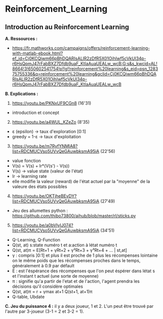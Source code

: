 # Reinforcement_Learning
## Introduction au Reinforcement Learning 
__A. Ressources :__
- https://fr.mathworks.com/campaigns/offers/reinforcement-learning-with-matlab-ebook.html?ef_id=Cj0KCQjwm66pBhDQARIsALIR2zDfR5X01OihIwf5cVkUI34p-r6HsQpmJ47rFabBXZ7Dfdb9uaF_KtIaAuaUEALw_wcB:G:s&s_kwcid=AL!8664!3!650602541754!p!!g!!reinforcement%20learning&s_eid=psn_128375755336&q=reinforcement%20learning&gclid=Cj0KCQjwm66pBhDQARIsALIR2zDfR5X01OihIwf5cVkUI34p-r6HsQpmJ47rFabBXZ7Dfdb9uaF_KtIaAuaUEALw_wcB

__B. Explications :__
1. https://youtu.be/PKNxUF9CGn8 (16'31)
- introduction et concept

2. https://youtu.be/a4WUL_KZeZo (8'35)
- ε (epsilon) -> taux d'exploration [0:1]
- greedy = 1-ε -> taux d'exploitation

3. https://youtu.be/m7RyfYNMlA8?list=RDCMUCVso5UVvQeGAuwbksmA95iA (22'56)
- value fonction
- V(s) = V(s) + lr*(V(s') - V(s))
- V(s) -> value state (valeur de l'état)
- lr -> learning rate
- elle modifie la valeur (reward) de l'état actuel par la "moyenne" de la valeure des états possibles

4. https://youtu.be/OKTjheBEvDY?list=RDCMUCVso5UVvQeGAuwbksmA95iA (27'49)
- Jeu des allumettes python : https://github.com/thibo73800/aihub/blob/master/rl/sticks.py

5. https://youtu.be/a0bVIyIJ074?list=RDCMUCVso5UVvQeGAuwbksmA95iA (34'51)
- Q-Learning, Q-Function
- Q(st, at) s:state numéro t et a:action à létat numéro t
- Q(st, at)π = E[Rt+1 + γRt+2 + γ²Rt+3 + γ³Rt+4 + ... | st,at]
- γ : compris ]0:1] et plus il est proche de 1 plus les récompenses lointaine on le même poids que les récompenses proches dans le temps, généralement à 0.9 par défault
- E : est l'éspérance des récompenses que l'on peut éspérer dans létat s et l'instant t actuel (une sorte de moyenne)
- π : signifie qu'a partir de l'etat et de l'action, l'agent prendra les décisions qu'il considère optimales
- Q(st, at)π = r + γmax at+1 Q(st+1, at+1)π
- Q-table, Ubdate

__C. Jeu du puissance 4 :__
il y a deux joueur, 1 et 2. L'un peut être trouvé par l'autre par 3-joueur (3-1 = 2 et 3-2 = 1).